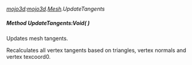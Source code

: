 _[mojo3d](../../modules/mojo3d/mojo3d-module.md):[mojo3d](../../modules/mojo3d/mojo3d-module.md).[Mesh](../../modules/mojo3d/mojo3d-mesh.md).UpdateTangents_
##### Method UpdateTangents:Void(  )
Updates mesh tangents.

Recalculates all vertex tangents based on triangles, vertex normals and vertex texcoord0.

